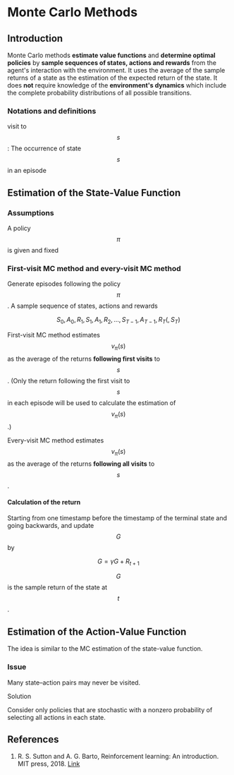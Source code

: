# Monte Carlo Methods

## Introduction

Monte Carlo methods **estimate value functions** and **determine optimal policies** by **sample sequences of states, actions and rewards** from the agent's interaction with the environment. It uses the average of the sample returns of a state as the estimation of the expected return of the state. It does **not** require knowledge of the **environment's dynamics** which include the complete probability distributions of all possible transitions.

### Notations and definitions

visit to $$s$$ : The occurrence of state $$s$$ in an episode

## Estimation of the State-Value Function

### Assumptions

A policy $$\pi$$ is given and fixed

### First-visit MC method and every-visit MC method

Generate episodes following the policy $$\pi$$. A sample sequence of states, actions and rewards

$$ S_0, A_0, R_1, S_1, A_1, R_2, ..., S_{T-1}, A_{T-1}, R_T  (, S_T)$$

First-visit MC method estimates $$v_\pi(s)$$ as the average of the returns **following first visits** to $$s$$. \(Only the return following the first visit to $$s$$ in each episode will be used to calculate the estimation of $$v_\pi(s)$$.\)

Every-visit MC method estimates $$v_\pi(s)$$ as the average of the returns **following all visits** to $$s$$.

#### Calculation of the return

Starting from one timestamp before the timestamp of the terminal state and going backwards, and update $$G$$ by

$$ G = \gamma G + R_{t+1}$$

$$G$$ is the sample return of the state at $$t$$.

## Estimation of the Action-Value Function

The idea is similar to the MC estimation of the state-value function.

### Issue

Many state–action pairs may never be visited.

Solution

Consider only policies that are stochastic with a nonzero probability of selecting all actions in each state.

## References

1. R. S. Sutton and A. G. Barto, Reinforcement learning: An introduction. MIT press, 2018. [Link](https://mitpress.mit.edu/books/reinforcement-learning-second-edition)

